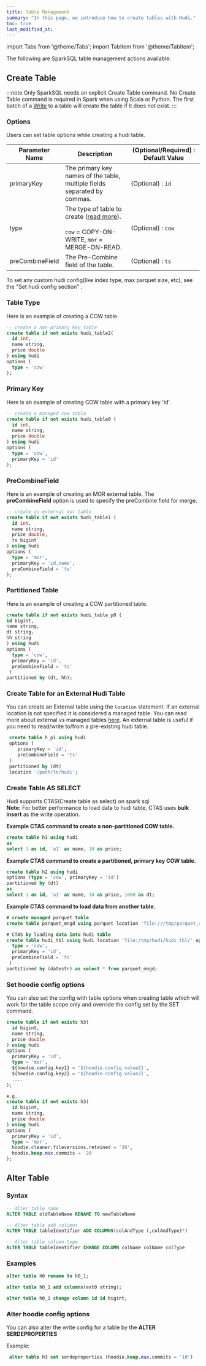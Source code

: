 ```yaml
---
title: Table Management
summary: "In this page, we introduce how to create tables with Hudi."
toc: true
last_modified_at: 
---
```

import Tabs from '@theme/Tabs';
import TabItem from '@theme/TabItem';

The following are SparkSQL table management actions available:

## Create Table
:::note
Only SparkSQL needs an explicit Create Table command. No Create Table command is required in Spark when using Scala or Python. The first batch of a [Write](https://hudi.apache.org/docs/writing_data) to a table will create the table if it does not exist.
:::

### Options

Users can set table options while creating a hudi table.

| Parameter Name | Description | (Optional/Required) : Default Value |
|------------|--------|--------|
| primaryKey | The primary key names of the table, multiple fields separated by commas. | (Optional) : `id`|
| type       | The type of table to create ([read more](https://hudi.apache.org/docs/table_types)). <br></br> `cow` = COPY-ON-WRITE, `mor` = MERGE-ON-READ.| (Optional) : `cow` |
| preCombineField | The Pre-Combine field of the table. | (Optional) : `ts`|

To set any custom hudi config(like index type, max parquet size, etc), see the  "Set hudi config section" .

### Table Type
Here is an example of creating a COW table.

```sql
-- create a non-primary key table
create table if not exists hudi_table2(
  id int, 
  name string, 
  price double
) using hudi
options (
  type = 'cow'
);
```

### Primary Key
Here is an example of creating COW table with a primary key 'id'.

```sql
-- create a managed cow table
create table if not exists hudi_table0 (
  id int, 
  name string, 
  price double
) using hudi
options (
  type = 'cow',
  primaryKey = 'id'
);
```

### PreCombineField
Here is an example of creating an MOR external table. The **preCombineField** option
is used to specify the preCombine field for merge.

```sql
-- create an external mor table
create table if not exists hudi_table1 (
  id int, 
  name string, 
  price double,
  ts bigint
) using hudi
options (
  type = 'mor',
  primaryKey = 'id,name',
  preCombineField = 'ts' 
);
```

### Partitioned Table
Here is an example of creating a COW partitioned table.
```sql
create table if not exists hudi_table_p0 (
id bigint,
name string,
dt string，
hh string  
) using hudi
options (
  type = 'cow',
  primaryKey = 'id',
  preCombineField = 'ts'
 ) 
partitioned by (dt, hh);
```

### Create Table for an External Hudi Table
You can create an External table using the `location` statement. If an external location is not specified it is considered a managed table. You can read more about external vs managed tables [here](https://sparkbyexamples.com/apache-hive/difference-between-hive-internal-tables-and-external-tables/).
An external table is useful if you need to read/write to/from a pre-existing hudi table.

```sql
 create table h_p1 using hudi 
 options (
    primaryKey = 'id',
    preCombineField = 'ts'
 )
 partitioned by (dt)
 location '/path/to/hudi';
```

### Create Table AS SELECT

Hudi supports CTAS(Create table as select) on spark sql. <br/>
**Note:** For better performance to load data to hudi table, CTAS uses **bulk insert** as the write operation.

**Example CTAS command to create a non-partitioned COW table.**

```sql 
create table h3 using hudi
as
select 1 as id, 'a1' as name, 10 as price;
```

**Example CTAS command to create a partitioned, primary key COW table.**

```sql
create table h2 using hudi
options (type = 'cow', primaryKey = 'id')
partitioned by (dt)
as
select 1 as id, 'a1' as name, 10 as price, 1000 as dt;
```

**Example CTAS command to load data from another table.**

```sql
# create managed parquet table 
create table parquet_mngd using parquet location 'file:///tmp/parquet_dataset/*.parquet';

# CTAS by loading data into hudi table
create table hudi_tbl using hudi location 'file:/tmp/hudi/hudi_tbl/' options ( 
  type = 'cow', 
  primaryKey = 'id', 
  preCombineField = 'ts' 
 ) 
partitioned by (datestr) as select * from parquet_mngd;
```

### Set hoodie config options
You can also set the config with table options when creating table which will work for
the table scope only and override the config set by the SET command.
```sql
create table if not exists h3(
  id bigint, 
  name string, 
  price double
) using hudi
options (
  primaryKey = 'id',
  type = 'mor',
  ${hoodie.config.key1} = '${hoodie.config.value2}',
  ${hoodie.config.key2} = '${hoodie.config.value2}',
  ....
);

e.g.
create table if not exists h3(
  id bigint, 
  name string, 
  price double
) using hudi
options (
  primaryKey = 'id',
  type = 'mor',
  hoodie.cleaner.fileversions.retained = '20',
  hoodie.keep.max.commits = '20'
);
```

## Alter Table
### Syntax
```sql
-- Alter table name
ALTER TABLE oldTableName RENAME TO newTableName

-- Alter table add columns
ALTER TABLE tableIdentifier ADD COLUMNS(colAndType (,colAndType)*)

-- Alter table column type
ALTER TABLE tableIdentifier CHANGE COLUMN colName colName colType
```
### Examples
```sql
alter table h0 rename to h0_1;

alter table h0_1 add columns(ext0 string);

alter table h0_1 change column id id bigint;
```
### Alter hoodie config options
You can also alter the write config for a table by the **ALTER SERDEPROPERTIES**

Example:
```sql
 alter table h3 set serdeproperties (hoodie.keep.max.commits = '10') 
```
